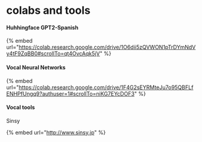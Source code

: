 # colabs and tools

#### Huhhingface GPT2-Spanish

{% embed url="https://colab.research.google.com/drive/1O6dii5zQVWON1pTrDYmNdVy4tF9ZqBB0#scrollTo=qt4OvcAqk5jV" %}

#### Vocal Neural Networks

{% embed url="https://colab.research.google.com/drive/1F4G2sEYRMteJu7o95QBFLfENHPfUngq9?authuser=1#scrollTo=niKG7EYcDOF3" %}

#### Vocal tools

Sinsy

{% embed url="http://www.sinsy.jp" %}

